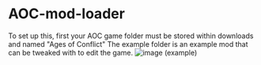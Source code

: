 # AOC-mod-loader
To set up this, first your AOC game folder must be stored within downloads and named "Ages of Conflict"
The example folder is an example mod that can be tweaked with to edit the game.
![image](https://user-images.githubusercontent.com/114947595/193653963-57223cc2-b81f-48de-bb78-c9bf271e41be.png)
(example)

